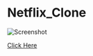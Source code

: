 # Netflix_Clone
![Screenshot](https://github.com/user-attachments/assets/a7dfffaa-5459-4c8c-b6d5-8fe640593267)

<a href="https://varun-114.github.io/Netflix_Clone/">Click Here</a>
